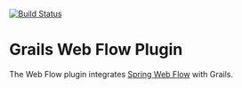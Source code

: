 [![Build Status](https://travis-ci.org/grails-plugins/grails-webflow-plugin.svg)](https://travis-ci.org/grails-plugins/grails-webflow-plugin)

Grails Web Flow Plugin
==========

The Web Flow plugin integrates [Spring Web Flow](http://projects.spring.io/spring-webflow/) with Grails.
